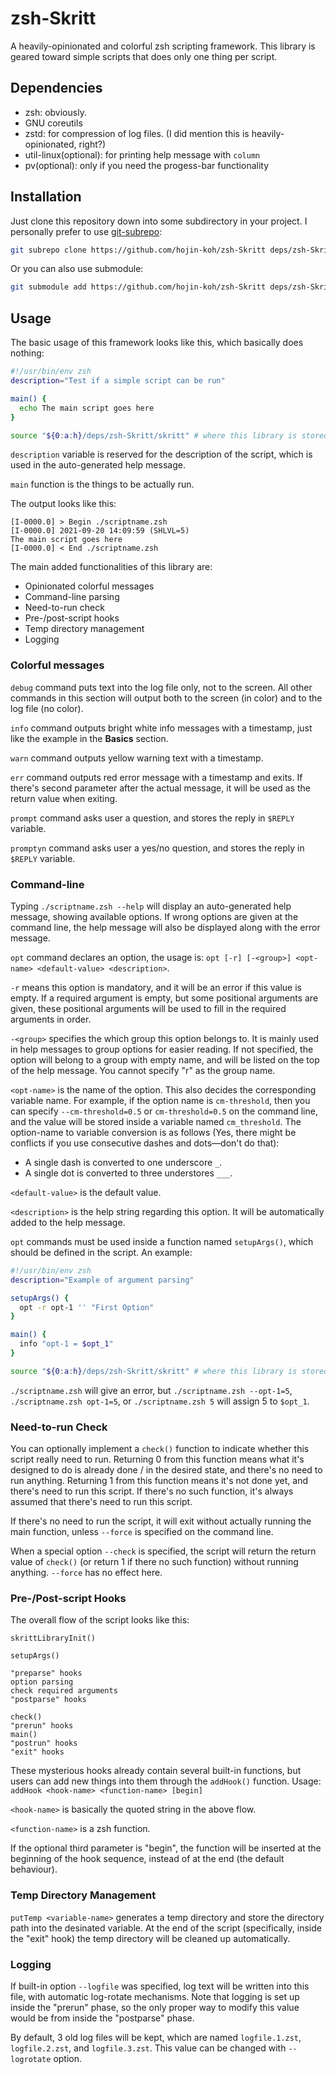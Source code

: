 # zsh-Skritt

A heavily-opinionated and colorful zsh scripting framework. This library is geared toward simple scripts that does only one thing per script.

## Dependencies

- zsh: obviously.
- GNU coreutils
- zstd: for compression of log files. (I did mention this is heavily-opinionated, right?)
- util-linux(optional): for printing help message with `column`
- pv(optional): only if you need the progess-bar functionality

## Installation

Just clone this repository down into some subdirectory in your project. I personally prefer to use [git-subrepo](https://github.com/ingydotnet/git-subrepo):

```zsh
git subrepo clone https://github.com/hojin-koh/zsh-Skritt deps/zsh-Skritt
```

Or you can also use submodule:

```zsh
git submodule add https://github.com/hojin-koh/zsh-Skritt deps/zsh-Skritt
```

## Usage

The basic usage of this framework looks like this, which basically does nothing:

```zsh
#!/usr/bin/env zsh
description="Test if a simple script can be run"

main() {
  echo The main script goes here
}

source "${0:a:h}/deps/zsh-Skritt/skritt" # where this library is stored
```

`description` variable is reserved for the description of the script, which is used in the auto-generated help message.

`main` function is the things to be actually run.

The output looks like this:

```
[I-0000.0] > Begin ./scriptname.zsh
[I-0000.0] 2021-09-20 14:09:59 (SHLVL=5)
The main script goes here
[I-0000.0] < End ./scriptname.zsh
```

The main added functionalities of this library are:
- Opinionated colorful messages
- Command-line parsing
- Need-to-run check
- Pre-/post-script hooks
- Temp directory management
- Logging

### Colorful messages

`debug` command puts text into the log file only, not to the screen. All other commands in this section will output both to the screen (in color) and to the log file (no color).

`info` command outputs bright white info messages with a timestamp, just like the example in the **Basics** section.

`warn` command outputs yellow warning text with a timestamp.

`err` command outputs red error message with a timestamp and exits. If there's second parameter after the actual message, it will be used as the return value when exiting.

`prompt` command asks user a question, and stores the reply in `$REPLY` variable.

`promptyn` command asks user a yes/no question, and stores the reply in `$REPLY` variable.

### Command-line

Typing `./scriptname.zsh --help` will display an auto-generated help message, showing available options. If wrong options are given at the command line, the help message will also be displayed along with the error message.

`opt` command declares an option, the usage is: `opt [-r] [-<group>] <opt-name> <default-value> <description>`.

`-r` means this option is mandatory, and it will be an error if this value is empty. If a required argument is empty, but some positional arguments are given, these positional arguments will be used to fill in the required arguments in order.

`-<group>` specifies the which group this option belongs to. It is mainly used in help messages to group options for easier reading. If not specified, the option will belong to a group with empty name, and will be listed on the top of the help message. You cannot specify "r" as the group name.

`<opt-name>` is the name of the option. This also decides the corresponding variable name. For example, if the option name is `cm-threshold`, then you can specify `--cm-threshold=0.5` or `cm-threshold=0.5` on the command line, and the value will be stored inside a variable named `cm_threshold`. The option-name to variable conversion is as follows (Yes, there might be conflicts if you use consecutive dashes and dots—don't do that):
  - A single dash is converted to one underscore `_`.
  - A single dot is converted to three understores `___`.

`<default-value>` is the default value.

`<description>` is the help string regarding this option. It will be automatically added to the help message.

`opt` commands must be used inside a function named `setupArgs()`, which should be defined in the script. An example:

```zsh
#!/usr/bin/env zsh
description="Example of argument parsing"

setupArgs() {
  opt -r opt-1 '' "First Option"
}

main() {
  info "opt-1 = $opt_1"
}

source "${0:a:h}/deps/zsh-Skritt/skritt" # where this library is stored
```

`./scriptname.zsh` will give an error, but `./scriptname.zsh --opt-1=5`, `./scriptname.zsh opt-1=5`, or `./scriptname.zsh 5` will assign 5 to `$opt_1`.

### Need-to-run Check

You can optionally implement a `check()` function to indicate whether this script really need to run. Returning 0 from this function means what it's designed to do is already done / in the desired state, and there's no need to run anything. Returning 1 from this function means it's not done yet, and there's need to run this script. If there's no such function, it's always assumed that there's need to run this script.

If there's no need to run the script, it will exit without actually running the main function, unless `--force` is specified on the command line.

When a special option `--check` is specified, the script will return the return value of `check()` (or return 1 if there no such function) without running anything. `--force` has no effect here.

### Pre-/Post-script Hooks

The overall flow of the script looks like this:

```
skrittLibraryInit()

setupArgs()

"preparse" hooks
option parsing
check required arguments
"postparse" hooks

check()
"prerun" hooks
main()
"postrun" hooks
"exit" hooks
```

These mysterious hooks already contain several built-in functions, but users can add new things into them through the `addHook()` function. Usage: `addHook <hook-name> <function-name> [begin]`

`<hook-name>` is basically the quoted string in the above flow.

`<function-name>` is a zsh function.

If the optional third parameter is "begin", the function will be inserted at the beginning of the hook sequence, instead of at the end (the default behaviour).

### Temp Directory Management

`putTemp <variable-name>` generates a temp directory and store the directory path into the desinated variable. At the end of the script (specifically, inside the "exit" hook) the temp directory will be cleaned up automatically.

### Logging

If built-in option `--logfile` was specified, log text will be written into this file, with automatic log-rotate mechanisms. Note that logging is set up inside the "prerun" phase, so the only proper way to modify this value would be from inside the "postparse" phase.

By default, 3 old log files will be kept, which are named `logfile.1.zst`, `logfile.2.zst`, and `logfile.3.zst`. This value can be changed with `--logrotate` option.
